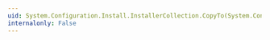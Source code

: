 ```yaml
---
uid: System.Configuration.Install.InstallerCollection.CopyTo(System.Configuration.Install.Installer[],System.Int32)
internalonly: False
---
```

